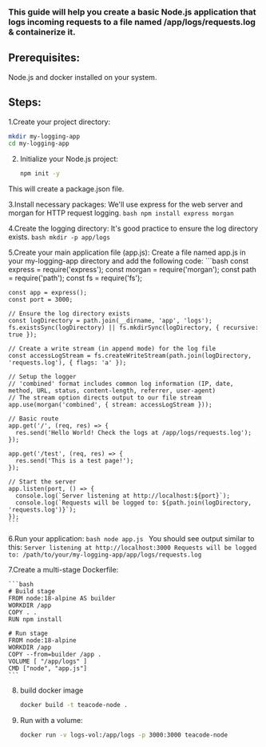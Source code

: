 ### This guide will help you create a basic Node.js application that logs incoming requests to a file named /app/logs/requests.log & containerize it.
## Prerequisites:
Node.js and docker installed on your system.

## Steps:

1.Create your project directory:
```bash
mkdir my-logging-app
cd my-logging-app
 ```

2. Initialize your Node.js project:
    ```bash
    npm init -y
    ```
This will create a package.json file.

3.Install necessary packages:
We'll use express for the web server and morgan for HTTP request logging.
    ```bash
    npm install express morgan
    ```

4.Create the logging directory:
It's good practice to ensure the log directory exists.
    ```bash
    mkdir -p app/logs
    ```

5.Create your main application file (app.js):
Create a file named app.js in your my-logging-app directory and add the following code:
    ```bash
    const express = require('express');
    const morgan = require('morgan');
    const path = require('path');
    const fs = require('fs');
    
    const app = express();
    const port = 3000;
    
    // Ensure the log directory exists
    const logDirectory = path.join(__dirname, 'app', 'logs');
    fs.existsSync(logDirectory) || fs.mkdirSync(logDirectory, { recursive: true });
    
    // Create a write stream (in append mode) for the log file
    const accessLogStream = fs.createWriteStream(path.join(logDirectory, 'requests.log'), { flags: 'a' });
    
    // Setup the logger
    // 'combined' format includes common log information (IP, date, method, URL, status, content-length, referrer, user-agent)
    // The stream option directs output to our file stream
    app.use(morgan('combined', { stream: accessLogStream }));
    
    // Basic route
    app.get('/', (req, res) => {
      res.send('Hello World! Check the logs at /app/logs/requests.log');
    });
    
    app.get('/test', (req, res) => {
      res.send('This is a test page!');
    });
    
    // Start the server
    app.listen(port, () => {
      console.log(`Server listening at http://localhost:${port}`);
      console.log(`Requests will be logged to: ${path.join(logDirectory, 'requests.log')}`);
    });
    ```

6.Run your application:
    ```bash
    node app.js
    ```
You should see output similar to this:
    ```
    Server listening at http://localhost:3000
    Requests will be logged to: /path/to/your/my-logging-app/app/logs/requests.log
    ```

7.Create a multi-stage Dockerfile:

    ```bash
    # Build stage
    FROM node:18-alpine AS builder
    WORKDIR /app
    COPY . .
    RUN npm install

    # Run stage
    FROM node:18-alpine
    WORKDIR /app
    COPY --from=builder /app .
    VOLUME [ "/app/logs" ]
    CMD ["node", "app.js"]
    ```

8. build docker image
   ```bash
   docker build -t teacode-node .
   ```

9. Run with a volume:
    ```bash
    docker run -v logs-vol:/app/logs -p 3000:3000 teacode-node
    ```
